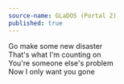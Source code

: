 ```yaml
---
source-name: GLaDOS (Portal 2)
published: true
---
```

Go make some new disaster<br>
That's what I'm counting on<br>
You're someone else's problem<br>
Now I only want you gone
